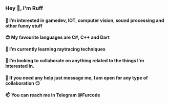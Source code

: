 ### Hey 👋, I'm Ruff

#### 👀 I’m interested in gamedev, IOT, computer vision, sound processing and other funny stuff
#### 😍 My favourite languages are C#, C++ and Dart
#### 🌱 I’m currently learning raytracing techniques
#### 💞️ I’m looking to collaborate on anything related to the things I'm interested in. 
#### 🤙 If you need any help just message me, I am open for any type of collaboration 😏
#### 📫 You can reach me in Telegram @Furcode

<!---
FurC0de/FurC0de is a ✨ special ✨ repository because its `README.md` (this file) appears on your GitHub profile.
You can click the Preview link to take a look at your changes.
--->
